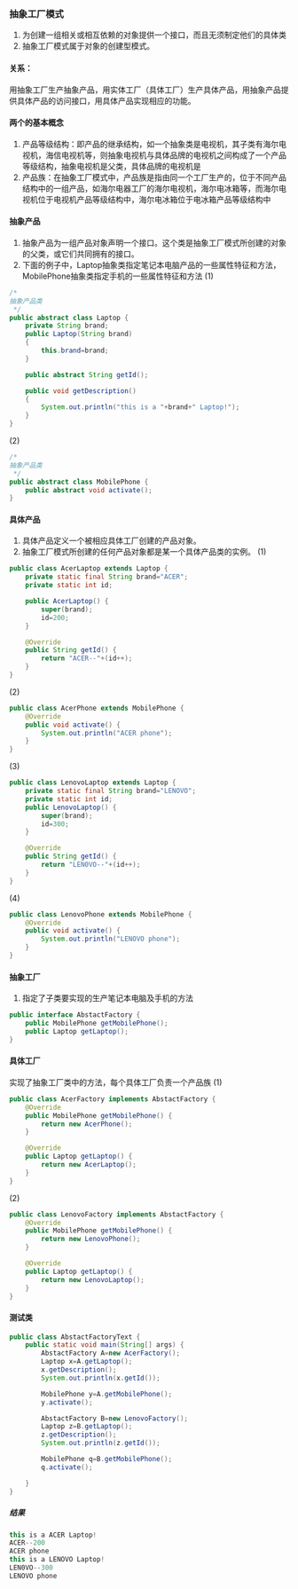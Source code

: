 ### 抽象工厂模式
1. 为创建一组相关或相互依赖的对象提供一个接口，而且无须制定他们的具体类
2. 抽象工厂模式属于对象的创建型模式。

#### 关系：
用抽象工厂生产抽象产品，用实体工厂（具体工厂）生产具体产品，用抽象产品提供具体产品的访问接口，用具体产品实现相应的功能。

#### 两个的基本概念
1. 产品等级结构：即产品的继承结构，如一个抽象类是电视机，其子类有海尔电视机，海信电视机等，则抽象电视机与具体品牌的电视机之间构成了一个产品等级结构，抽象电视机是父类，具体品牌的电视机是
2. 产品族：在抽象工厂模式中，产品族是指由同一个工厂生产的，位于不同产品结构中的一组产品，如海尔电器工厂的海尔电视机，海尔电冰箱等，而海尔电视机位于电视机产品等级结构中，海尔电冰箱位于电冰箱产品等级结构中

#### 抽象产品
1. 抽象产品为一组产品对象声明一个接口。这个类是抽象工厂模式所创建的对象的父类，或它们共同拥有的接口。
2. 下面的例子中，Laptop抽象类指定笔记本电脑产品的一些属性特征和方法，MobilePhone抽象类指定手机的一些属性特征和方法
(1)
```java
/*
抽象产品类
 */
public abstract class Laptop {
    private String brand;
    public Laptop(String brand)
    {
        this.brand=brand;
    }

    public abstract String getId();

    public void getDescription()
    {
        System.out.println("this is a "+brand+" Laptop!");
    }
}
```
(2)
```java
/*
抽象产品类
 */
public abstract class MobilePhone {
    public abstract void activate();
}
```
#### 具体产品
1. 具体产品定义一个被相应具体工厂创建的产品对象。
2. 抽象工厂模式所创建的任何产品对象都是某一个具体产品类的实例。
(1)
```java
public class AcerLaptop extends Laptop {
    private static final String brand="ACER";
    private static int id;

    public AcerLaptop() {
        super(brand);
        id=200;
    }

    @Override
    public String getId() {
        return "ACER--"+(id++);
    }
}
```
(2)
```java
public class AcerPhone extends MobilePhone {
    @Override
    public void activate() {
        System.out.println("ACER phone");
    }
}
```
(3)
```java
public class LenovoLaptop extends Laptop {
    private static final String brand="LENOVO";
    private static int id;
    public LenovoLaptop() {
        super(brand);
        id=300;
    }

    @Override
    public String getId() {
        return "LEN0VO--"+(id++);
    }
}
```
(4)
```java
public class LenovoPhone extends MobilePhone {
    @Override
    public void activate() {
        System.out.println("LENOVO phone");
    }
}
```
#### 抽象工厂
1. 指定了子类要实现的生产笔记本电脑及手机的方法
```java
public interface AbstactFactory {
    public MobilePhone getMobilePhone();
    public Laptop getLaptop();
}
```
#### 具体工厂
实现了抽象工厂类中的方法，每个具体工厂负责一个产品族
(1)
```java
public class AcerFactory implements AbstactFactory {
    @Override
    public MobilePhone getMobilePhone() {
        return new AcerPhone();
    }

    @Override
    public Laptop getLaptop() {
        return new AcerLaptop();
    }
}
```
(2)
```java
public class LenovoFactory implements AbstactFactory {
    @Override
    public MobilePhone getMobilePhone() {
        return new LenovoPhone();
    }

    @Override
    public Laptop getLaptop() {
        return new LenovoLaptop();
    }
}
```
#### 测试类
```java
public class AbstactFactoryText {
    public static void main(String[] args) {
        AbstactFactory A=new AcerFactory();
        Laptop x=A.getLaptop();
        x.getDescription();
        System.out.println(x.getId());

        MobilePhone y=A.getMobilePhone();
        y.activate();

        AbstactFactory B=new LenovoFactory();
        Laptop z=B.getLaptop();
        z.getDescription();
        System.out.println(z.getId());

        MobilePhone q=B.getMobilePhone();
        q.activate();

    }
}
```

##### 结果
```java
this is a ACER Laptop!
ACER--200
ACER phone
this is a LENOVO Laptop!
LEN0VO--300
LENOVO phone
```
